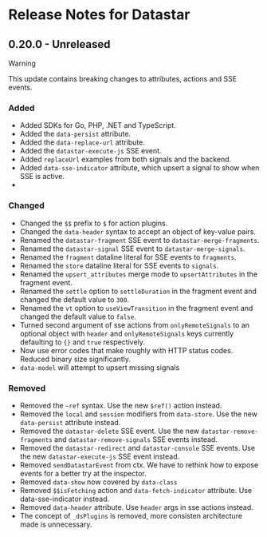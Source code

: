 # Release Notes for Datastar

## 0.20.0 - Unreleased

> [!WARNING]
> This update contains breaking changes to attributes, actions and SSE events.

### Added

- Added SDKs for Go, PHP, .NET  and TypeScript.
- Added the `data-persist` attribute.
- Added the `data-replace-url` attribute.
- Added the `datastar-execute-js` SSE event.
- Added `replaceUrl` examples from both signals and the backend.
- Added `data-sse-indicator` attribute, which upsert a signal to show when SSE is active.
-

### Changed

- Changed the `$$` prefix to `$` for action plugins.
- Changed the `data-header` syntax to accept an object of key-value pairs.
- Renamed the `datastar-fragment` SSE event to `datastar-merge-fragments`.
- Renamed the `datastar-signal` SSE event to `datastar-merge-signals`.
- Renamed the `fragment` dataline literal for SSE events to `fragments`.
- Renamed the `store` dataline literal for SSE events to `signals`.
- Renamed the `upsert_attributes` merge mode to `upsertAttributes` in the fragment event.
- Renamed the `settle` option to `settleDuration` in the fragment event and changed the default value to `300`.
- Renamed the `vt` option to `useViewTransition` in the fragment event and changed the default value to `false`.
- Turned second argument of sse actions from `onlyRemoteSignals` to an optional object with `header` and `onlyRemoteSignals` keys currently defaulting to `{}` and `true` respectively.
- Now use error codes that make roughly with HTTP status codes.  Reduced binary size significantly.
- `data-model` will attempt to upsert missing signals

### Removed

- Removed the `~ref` syntax. Use the new `$ref()` action instead.
- Removed the `local` and `session` modifiers from `data-store`. Use the new `data-persist` attribute instead.
- Removed the `datastar-delete` SSE event. Use the new `datastar-remove-fragments` and `datastar-remove-signals` SSE events instead.
- Removed the `datastar-redirect` and `datastar-console` SSE events.  Use the new `datastar-execute-js` SSE event instead.
- Removed `sendDatastarEvent` from ctx.  We have to rethink how to expose events for a better try at the inspector.
- Removed `data-show` now covered by `data-class`
- Removed `$$isFetching` action and `data-fetch-indicator` attribute.  Use data-sse-indicator instead.
- Removed `data-header` attribute.  Use `header` args in sse actions instead.
- The concept of `_dsPlugins` is removed, more consisten architecture made is unnecessary.